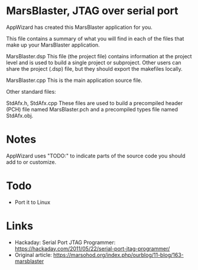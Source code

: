MarsBlaster, JTAG over serial port
==================================

AppWizard has created this MarsBlaster application for you.  

This file contains a summary of what you will find in each of the files that
make up your MarsBlaster application.

MarsBlaster.dsp
    This file (the project file) contains information at the project level and
    is used to build a single project or subproject. Other users can share the
    project (.dsp) file, but they should export the makefiles locally.

MarsBlaster.cpp
    This is the main application source file.

Other standard files:

StdAfx.h, StdAfx.cpp
    These files are used to build a precompiled header (PCH) file
    named MarsBlaster.pch and a precompiled types file named StdAfx.obj.

Notes
=====

AppWizard uses "TODO:" to indicate parts of the source code you should add to or customize.

Todo
====

* Port it to Linux

Links
=====

* Hackaday: Serial Port JTAG Programmer: https://hackaday.com/2011/05/22/serial-port-jtag-programmer/
* Original article: https://marsohod.org/index.php/ourblog/11-blog/163-marsblaster
